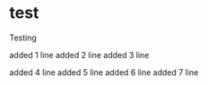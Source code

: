 # test
Testing

added 1 line
added 2 line
added 3 line

added 4 line
added 5 line
added 6 line
added 7 line
